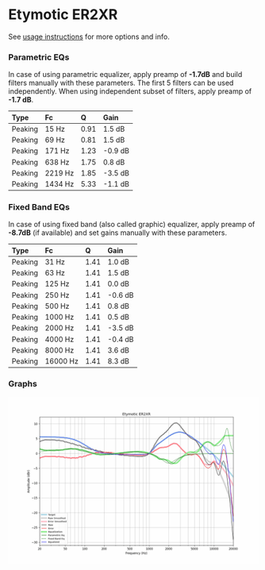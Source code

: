 # Etymotic ER2XR
See [usage instructions](https://github.com/jaakkopasanen/AutoEq#usage) for more options and info.

### Parametric EQs
In case of using parametric equalizer, apply preamp of **-1.7dB** and build filters manually
with these parameters. The first 5 filters can be used independently.
When using independent subset of filters, apply preamp of **-1.7 dB**.

| Type    | Fc      |    Q | Gain    |
|:--------|:--------|:-----|:--------|
| Peaking | 15 Hz   | 0.91 | 1.5 dB  |
| Peaking | 69 Hz   | 0.81 | 1.5 dB  |
| Peaking | 171 Hz  | 1.23 | -0.9 dB |
| Peaking | 638 Hz  | 1.75 | 0.8 dB  |
| Peaking | 2219 Hz | 1.85 | -3.5 dB |
| Peaking | 1434 Hz | 5.33 | -1.1 dB |

### Fixed Band EQs
In case of using fixed band (also called graphic) equalizer, apply preamp of **-8.7dB**
(if available) and set gains manually with these parameters.

| Type    | Fc       |    Q | Gain    |
|:--------|:---------|:-----|:--------|
| Peaking | 31 Hz    | 1.41 | 1.0 dB  |
| Peaking | 63 Hz    | 1.41 | 1.5 dB  |
| Peaking | 125 Hz   | 1.41 | 0.0 dB  |
| Peaking | 250 Hz   | 1.41 | -0.6 dB |
| Peaking | 500 Hz   | 1.41 | 0.8 dB  |
| Peaking | 1000 Hz  | 1.41 | 0.5 dB  |
| Peaking | 2000 Hz  | 1.41 | -3.5 dB |
| Peaking | 4000 Hz  | 1.41 | -0.4 dB |
| Peaking | 8000 Hz  | 1.41 | 3.6 dB  |
| Peaking | 16000 Hz | 1.41 | 8.3 dB  |

### Graphs
![](./Etymotic%20ER2XR.png)